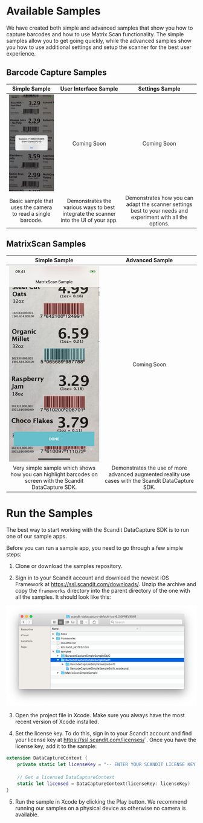 # Available Samples

We have created both simple and advanced samples that show you how to capture barcodes and how to use Matrix Scan functionality.
The simple samples allow you to get going quickly, while the advanced samples show you how to use additional settings and setup the scanner for the best user experience.

## Barcode Capture Samples

|                        Simple Sample                        |                                 User Interface Sample                                |                                               Settings Sample                                               |
|:-----------------------------------------------------------:|:------------------------------------------------------------------------------------:|:-----------------------------------------------------------------------------------------------------------:|
|  ![alt text](/images/sample-bc-simple.jpeg?raw=true "Simple Sample")  |                                      Coming Soon                                     |                                                 Coming Soon                                                 |
| Basic sample that uses the camera to read a single barcode. | Demonstrates the various ways to best integrate the scanner into the UI of your app. | Demonstrates how you can adapt the scanner settings best to your needs and experiment with all the options. |


## MatrixScan Samples

|                                               Simple Sample                                               |                                           Advanced Sample                                           |
|:---------------------------------------------------------------------------------------------------------:|:---------------------------------------------------------------------------------------------------:|
|                         ![alt text](/images/sample-ms-simple.jpeg?raw=true "Simple Sample")                         |                                             Coming Soon                                             |
| Very simple sample which shows how you can highlight barcodes on screen with the Scandit DataCapture SDK. | Demonstrates the use of more advanced augmented reality use cases with the Scandit DataCapture SDK. |

# Run the Samples

The best way to start working with the Scandit DataCapture SDK is to run one of our sample apps.

Before you can run a sample app, you need to go through a few simple steps:

  1. Clone or download the samples repository.
  
  2. Sign in to your Scandit account and download the newest iOS Framework at <https://ssl.scandit.com/downloads/>. Unzip the archive and copy the `frameworks` directory into the parent directory of the one with all the samples. It should look like this:
  
  ![alt text](/images/samples-libs-setup.png?raw=true "Frameworks setup")
  
  3. Open the project file in Xcode. Make sure you always have the most recent version of Xcode installed.
  
  4. Set the license key. To do this, sign in to your Scandit account and find your license key at <https://ssl.scandit.com/licenses/>`. Once you have the license key, add it to the sample:
  
  ```swift
  extension DataCaptureContext {
      private static let licenseKey = "-- ENTER YOUR SCANDIT LICENSE KEY HERE --"

      // Get a licensed DataCaptureContext
      static let licensed = DataCaptureContext(licenseKey: licenseKey)
  }
  ```
  
  5. Run the sample in Xcode by clicking the Play button. We recommend running our samples on a physical device as otherwise no camera is available.
